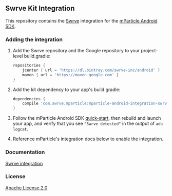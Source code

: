 ## Swrve Kit Integration

This repository contains the [Swrve](https://www.swrve.com/) integration for the [mParticle Android SDK](https://github.com/mParticle/mparticle-android-sdk).

### Adding the integration
1. Add the Swrve repository and the Google repository to your project-level build.gradle:
	```groovy
	repositories {
		jcenter { url = 'https://dl.bintray.com/swrve-inc/android' }
		maven { url = 'https://maven.google.com' }
	}
	```

2. Add the kit dependency to your app's build.gradle:

    ```groovy
    dependencies {
        compile 'com.swrve.mparticle:mparticle-android-integration-swrve:1.0.0'
    }
    ```
2. Follow the mParticle Android SDK [quick-start](https://github.com/mParticle/mparticle-android-sdk), then rebuild and launch your app, and verify that you see `"Swrve detected"` in the output of `adb logcat`.
3. Reference mParticle's integration docs below to enable the integration.

### Documentation

[Swrve integration](https://docs.mparticle.com/integrations/swrve/event/)

### License

[Apache License 2.0](http://www.apache.org/licenses/LICENSE-2.0)
